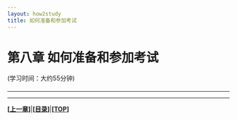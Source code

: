 ```yaml
---
layout: how2study
title: 如何准备和参加考试
---
```


# 第八章 如何准备和参加考试

(学习时间：大约55分钟)

<h4 id="top"></h4>

***


***

**[[上一章][pre]]**\|**[[目录][content]]**\|**[[TOP](#top)]**

[pre]: how2study_7.html '第七章 如何记笔记'

[content]: how2study.html '目录'

[next]: how2study_6.html '第六章 如何从讨论中学习'
